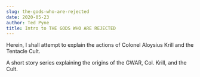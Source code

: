 ```yaml
---
slug: the-gods-who-are-rejected
date: 2020-05-23
author: Ted Pyne
title: Intro to THE GODS WHO ARE REJECTED
---
```


Herein, I shall attempt to explain the actions of Colonel Aloysius Krill and the Tentacle Cult.

A short story series explaining the origins of the GWAR, Col. Krill, and the Cult.